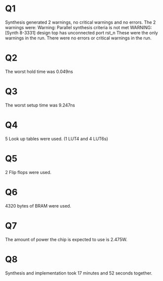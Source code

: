 # Q1
Synthesis generated 2 warnings, no critical warnings and no errors. The 2 warnings were:
    Warning: Parallel synthesis criteria is not met 
    WARNING: [Synth 8-3331] design top has unconnected port rst_n
These were the only warnings in the run. 
There were no errors or critical warnings in the run.
# Q2
The worst hold time was 0.049ns
# Q3
The worst setup time was 9.247ns
# Q4
5 Look up tables were used. (1 LUT4 and 4 LUT6s)
# Q5
2 Flip flops were used.
# Q6
4320 bytes of BRAM were used.
# Q7 
The amount of power the chip is expected to use is 2.475W.
# Q8
Synthesis and implementation took 17 minutes and 52 seconds together.